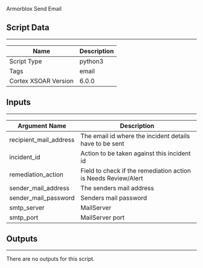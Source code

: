 Armorblox Send Email

## Script Data
---

| **Name** | **Description** |
| --- | --- |
| Script Type | python3 |
| Tags | email |
| Cortex XSOAR Version | 6.0.0 |

## Inputs
---

| **Argument Name** | **Description** |
| --- | --- |
| recipient_mail_address | The email id where the incident details have to be sent |
| incident_id | Action to be taken against this incident id |
| remediation_action | Field to check if the remediation action is Needs Review/Alert |
| sender_mail_address | The senders mail address |
| sender_mail_password | Senders mail password |
| smtp_server | MailServer |
| smtp_port | MailServer port |

## Outputs
---
There are no outputs for this script.
